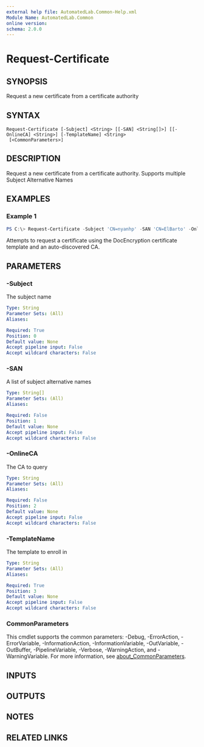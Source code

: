 ```yaml
---
external help file: AutomatedLab.Common-Help.xml
Module Name: AutomatedLab.Common
online version:
schema: 2.0.0
---
```


# Request-Certificate

## SYNOPSIS

Request a new certificate from a certificate authority

## SYNTAX

```
Request-Certificate [-Subject] <String> [[-SAN] <String[]>] [[-OnlineCA] <String>] [-TemplateName] <String>
 [<CommonParameters>]
```

## DESCRIPTION

Request a new certificate from a certificate authority. Supports multiple Subject Alternative Names

## EXAMPLES

### Example 1
```powershell
PS C:\> Request-Certificate -Subject 'CN=nyanhp' -SAN 'CN=ElBarto' -OnlineCA (Find-CertificateAuthority -Domain contoso.com) -TemplateName DocEncryption
```

Attempts to request a certificate using the DocEncryption certificate template and an auto-discovered CA.

## PARAMETERS

### -Subject
The subject name

```yaml
Type: String
Parameter Sets: (All)
Aliases:

Required: True
Position: 0
Default value: None
Accept pipeline input: False
Accept wildcard characters: False
```

### -SAN
A list of subject alternative names

```yaml
Type: String[]
Parameter Sets: (All)
Aliases:

Required: False
Position: 1
Default value: None
Accept pipeline input: False
Accept wildcard characters: False
```

### -OnlineCA
The CA to query

```yaml
Type: String
Parameter Sets: (All)
Aliases:

Required: False
Position: 2
Default value: None
Accept pipeline input: False
Accept wildcard characters: False
```

### -TemplateName
The template to enroll in

```yaml
Type: String
Parameter Sets: (All)
Aliases:

Required: True
Position: 3
Default value: None
Accept pipeline input: False
Accept wildcard characters: False
```

### CommonParameters
This cmdlet supports the common parameters: -Debug, -ErrorAction, -ErrorVariable, -InformationAction, -InformationVariable, -OutVariable, -OutBuffer, -PipelineVariable, -Verbose, -WarningAction, and -WarningVariable. For more information, see [about_CommonParameters](http://go.microsoft.com/fwlink/?LinkID=113216).

## INPUTS

## OUTPUTS

## NOTES

## RELATED LINKS
